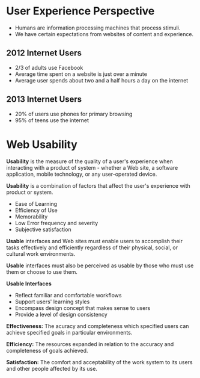 User Experience Perspective
===========================
- Humans are information processing machines that process stimuli.
- We have certain expectations from websites of content and experience.

2012 Internet Users
-------------------
- 2/3 of adults use Facebook
- Average time spent on a website is just over a minute
- Average user spends about two and a half hours a day on the internet

2013 Internet Users
-------------------
- 20% of users use phones for primary browsing
- 95% of teens use the internet

Web Usability
=============
**Usability** is the measure of the quality of a user's experience when interacting with a product of system - whether a Web site, a software application, mobile technology, or any user-operated device.

**Usability** is a combination of factors that affect the user's experience with product or system.

- Ease of Learning
- Efficiency of Use
- Memorability
- Low Error frequency and severity
- Subjective satisfaction

**Usable** interfaces and Web sites must enable users to accomplish their tasks effectively and efficiently regardless of their physical, social, or cultural work environments.

**Usable** interfaces must also be perceived as usable by those who must use them or choose to use them.

**Usable Interfaces**

- Reflect familiar and comfortable workflows
- Support users' learning styles
- Encompass design concept that makes sense to users
- Provide a level of design consistency

**Effectiveness:** The acuracy and completeness which specified users can achieve specified goals in particular environments.

**Efficiency:** The resources expanded in relation to the accuracy and completeness of goals achieved.

**Satisfaction:** The comfort and acceptability of the work system to its users and other people affected by its use.